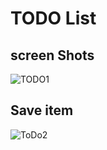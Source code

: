# TODO List 



## screen Shots
![TODO1](https://user-images.githubusercontent.com/59916393/103155191-3ea30d00-47c3-11eb-9e41-e4938a531c29.PNG)


## Save item 
![ToDo2](https://user-images.githubusercontent.com/59916393/103155194-406cd080-47c3-11eb-90e7-38b3127fc350.PNG)

